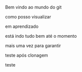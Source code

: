 Bem vindo ao mundo do git

como posso visualizar

em aprendizado


está indo tudo bem até o momento

mais uma vez para garantir

teste após clonagem

teste